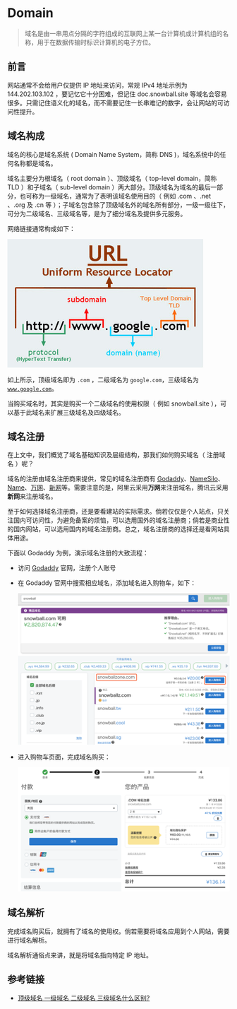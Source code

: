 # Domain

> 域名是由一串用点分隔的字符组成的互联网上某一台计算机或计算机组的名称，用于在数据传输时标识计算机的电子方位。

## 前言

网站通常不会给用户仅提供 IP 地址来访问，常规 IPv4 地址示例为 144.202.103.102 ，要记忆它十分困难，但记住 doc.snowball.site 等域名会容易很多。只需记住语义化的域名，而不需要记住一长串难记的数字，会让网站的可访问性提升。

## 域名构成

域名的核心是域名系统 ( Domain Name System，简称 DNS )，域名系统中的任何名称都是域名。

域名主要分为根域名（ root domain ）、顶级域名（ top-level domain，简称 TLD ）和子域名（ sub-level domain ）两大部分。顶级域名为域名的最后一部分，也可称为一级域名，通常为了表明该域名使用目的（ 例如 .com 、.net 、.org 及 .cn 等 ）；子域名包含除了顶级域名外的域名所有部分，一级一级往下，可分为二级域名、三级域名等，是为了细分域名及提供多元服务。

网络链接通常构成如下：

![](./img/domain_1.png)

如上所示，顶级域名即为 <code>.com</code> ，二级域名为 <code>google.com</code>，三级域名为 <code>www.google.com</code>。

当购买域名时，其实是购买一个二级域名的使用权限（ 例如 snowball.site ），可以基于此域名来扩展三级域名及四级域名。

## 域名注册

在上文中，我们概览了域名基础知识及层级结构，那我们如何购买域名（ 注册域名 ）呢？

域名的注册由域名注册商来提供，常见的域名注册商有 [Godaddy](https://sg.godaddy.com/zh)、[NameSilo](https://www.namesilo.com/)、[Name](https://www.name.com/zh-cn/)、[万网](https://wanwang.aliyun.com/domain/)、[新网](http://www.xinnet.com/)等。需要注意的是，阿里云采用**万网**来注册域名，腾讯云采用**新网**来注册域名。

至于如何选择域名注册商，还是要看建站的实际需求。倘若仅仅是个人站点，只关注国内可访问性，为避免备案的烦恼，可以选用国外的域名注册商；倘若是商业性的国内网站，可以选用国内的域名注册商。总之，域名注册商的选择还是看网站具体用途。

下面以 Godaddy 为例，演示域名注册的大致流程：

- 访问 [Godaddy](https://sg.godaddy.com/zh) 官网，注册个人账号

- 在 Godaddy 官网中搜索相应域名，添加域名进入购物车，如下：

  ![](./img/domain_2.png)

- 进入购物车页面，完成域名购买：
  
  ![](./img/domain_3.png)

## 域名解析

完成域名购买后，就拥有了域名的使用权。倘若需要将域名应用到个人网站，需要进行域名解析。

域名解析通俗点来讲，就是将域名指向特定 IP 地址。

## 参考链接

- [顶级域名 一级域名 二级域名 三级域名什么区别?](https://www.zhihu.com/question/29998374)
 